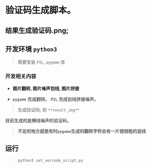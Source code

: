 # 验证码生成脚本。
##  结果生成验证码.png;

## 开发环境 `python3`
> 需要安装 `PIL`, `pygame` 库

### 开发相关内容

- **图片翻转, 图片噪声划线, 图片拼接**

- `pygame` 完成翻转。 `PIL` 完成划线拼接噪声。

> 生成验证码; 到 `**result_img**`

目前生成的是横线噪声的验证码，
> **不足的地方就是有时`pygame`生成的翻转字符会有一片错很粗的竖线**

## 运行
> `python3 set_vercode_script.py`